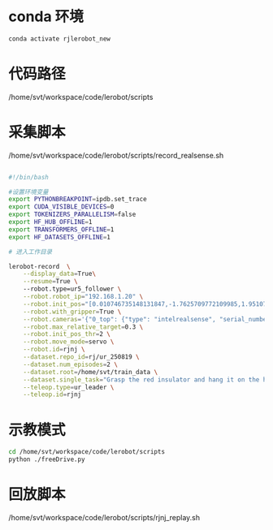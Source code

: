 # conda 环境
```bash
conda activate rjlerobot_new
```
# 代码路径
/home/svt/workspace/code/lerobot/scripts

# 采集脚本
/home/svt/workspace/code/lerobot/scripts/record_realsense.sh

```bash

#!/bin/bash 

#设置环境变量
export PYTHONBREAKPOINT=ipdb.set_trace
export CUDA_VISIBLE_DEVICES=0
export TOKENIZERS_PARALLELISM=false
export HF_HUB_OFFLINE=1
export TRANSFORMERS_OFFLINE=1
export HF_DATASETS_OFFLINE=1

# 进入工作目录

lerobot-record  \
    --display_data=True\
    --resume=True \ 
    --robot.type=ur5_follower \
    --robot.robot_ip="192.168.1.20" \
    --robot.init_pos="[0.010746735148131847,-1.7625709772109985,1.9510701894760132,-1.802381157875061,-1.6205466985702515,-0.015358272939920425,0.0117647061124444,]" \
    --robot.with_gripper=True \
    --robot.cameras='{"0_top": {"type": "intelrealsense", "serial_number_or_name": "f1420223", "width": 640, "height": 480, "fps": 30}, "1_right": {"type": "intelrealsense", "serial_number_or_name": "f1480368", "width": 640, "height": 480, "fps": 30}}' \
    --robot.max_relative_target=0.3 \
    --robot.init_pos_thr=2 \
    --robot.move_mode=servo \
    --robot.id=rjnj \
    --dataset.repo_id=rj/ur_250819 \
    --dataset.num_episodes=2 \
    --dataset.root=/home/svt/train_data \
    --dataset.single_task="Grasp the red insulator and hang it on the hook." \
    --teleop.type=ur_leader \
    --teleop.id=rjnj

```
# 示教模式
```bash
cd /home/svt/workspace/code/lerobot/scripts
python ./freeDrive.py
```
# 回放脚本
/home/svt/workspace/code/lerobot/scripts/rjnj_replay.sh
